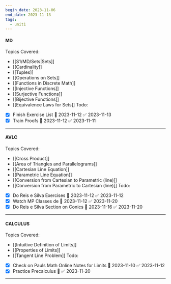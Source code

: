 ```yaml
---
begin_date: 2023-11-06
end_date: 2023-11-13
tags:
  - unit1
---
```

#### MD 
Topics Covered:
- [[S1/MD/Sets|Sets]]
- [[Cardinality]]
- [[Tuples]]
- [[Operations on Sets]]
- [[Functions in Discrete Math]]
- [[Injective Functions]]
- [[Surjective Functions]]
- [[Bijective Functions]]
- [[Equivalence Laws for Sets]]
Todo:
- [x] Finish Exercise List 📅 2023-11-12 ✅ 2023-11-13
- [x] Train Proofs 📅 2023-11-12 ✅ 2023-11-11
____
#### AVLC
Topics Covered:
- [[Cross Product]]
- [[Area of Triangles and Parallelograms]]
- [[Cartesian Line Equation]]
- [[Parametric Line Equation]]
- [[Conversion from Cartesian to Parametric (line)]]
- [[Conversion from Parametric to Cartesian (line)]]
Todo:
- [x] Do Reis e Silva Exercises 📅 2023-11-12 ✅ 2023-11-12
- [x] Watch MP Classes de 📅 2023-11-12 ✅ 2023-11-20
- [x] Do Reis e Silva Section on Conics 📅 2023-11-16 ✅ 2023-11-20
____
#### CALCULUS
Topics Covered:
- [[Intuitive Definition of Limits]]
- [[Properties of Limits]]
- [[Tangent Line Problem]] 
Todo:
- [x] Check on Pauls Math Online Notes for Limits 📅 2023-11-10 ✅ 2023-11-12
- [x] Practice Precalculus 🔽 ✅ 2023-11-20
____
